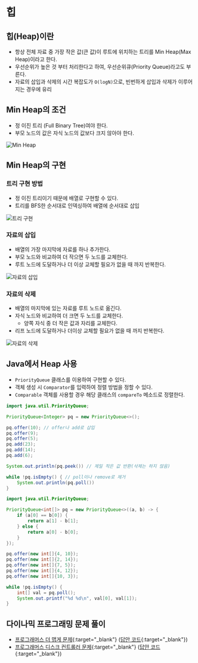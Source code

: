 # 힙

## 힙(Heap)이란

- 항상 전체 자료 중 가장 작은 값(큰 값)이 루트에 위치하는 트리를 Min Heap(Max Heap)이라고 한다.
- 우선순위가 높은 것 부터 처리한다고 하여, 우선순위큐(Priority Queue)라고도 부른다.
- 자료의 삽입과 삭제의 시간 복잡도가 `O(logN)`으로, 빈번하게 삽입과 삭제가 이루어지는 경우에 유리

## Min Heap의 조건

- 정 이진 트리 (Full Binary Tree)여야 한다.
- 부모 노드의 값은 자식 노드의 값보다 크지 않아야 한다.

![Min Heap](img/section3/1.png)

## Min Heap의 구현

### 트리 구현 방법

- 정 이진 트리이기 때문에 배열로 구현할 수 있다.
- 트리를 BFS한 순서대로 인덱싱하여 배열에 순서대로 삽입

![트리 구현](img/section3/2.png)

### 자료의 삽입

- 배열의 가장 마지막에 자료를 하나 추가한다.
- 부모 노드와 비교하여 더 작으면 두 노드를 교체한다.
- 루트 노드에 도달하거나 더 이상 교체할 필요가 없을 때 까지 반복한다.

![자료의 삽입](img/section3/3.png)

### 자료의 삭제

- 배열의 마지막에 있는 자료를 루트 노드로 옮긴다.
- 자식 노드와 비교하여 더 크면 두 노드를 교체한다.
    - 양쪽 자식 중 더 작은 값과 자리를 교체한다.
- 리프 노드에 도달하거나 더이상 교체할 필요가 없을 때 까지 반복한다.

![자료의 삭제](img/section3/4.png)


## Java에서 Heap 사용

- `PriorityQueue` 클래스를 이용하여 구현할 수 있다.
- 객체 생성 시 `Comparator`를 입력하여 정렬 방법을 정할 수 있다.
- `Comparable` 객체를 사용할 경우 해당 클래스의 `compareTo` 메소드로 정렬한다.

``` java
import java.util.PriorityQueue;

PriorityQueue<Integer> pq = new PriorityQueue<>();

pq.offer(10); // offer나 add로 삽입
pq.offer(9);
pq.offer(5);
pq.add(23);
pq.add(14);
pq.add(6);

System.out.println(pq.peek()) // 제일 작은 값 반환(삭제는 하지 않음)

while !pq.isEmpty() { // poll이나 remove로 제거
    System.out.println(pq.poll())
}
```

``` java
import java.util.PriorityQueue;

PriorityQueue<int[]> pq = new PriorityQueue<>((a, b) -> {
    if (a[0] == b[0]) {
        return a[1] - b[1];
    } else {
        return a[0] - b[0];
    }
});

pq.offer(new int[]{4, 10});
pq.offer(new int[]{2, 14});
pq.offer(new int[]{7, 5});
pq.offer(new int[]{4, 12});
pq.offer(new int[]{10, 3});

while !pq.isEmpty() {
    int[] val = pq.poll();
    System.out.printf("%d %d\n", val[0], val[1]);
}
```


## 다이나믹 프로그래밍 문제 풀이

- [프로그래머스 더 맵게 문제](https://school.programmers.co.kr/learn/courses/30/lessons/42626){:target="_blank"} ([답안 코드](https://github.com/abel-shin/pccp-java/blob/main/src/extra/Solution3.java){:target="_blank"})
- [프로그래머스 디스크 컨트롤러 문제](https://school.programmers.co.kr/learn/courses/30/lessons/42627){:target="_blank"} ([답안 코드](https://github.com/abel-shin/pccp-java/blob/main/src/extra/Solution4.java){:target="_blank"})
